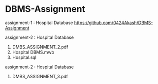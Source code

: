 # DBMS-Assignment
assignment-1 : Hospital Database
https://github.com/0424Akash/DBMS-Assignment

assignment-2 : Hospital Database
1. DMBS_ASSIGNMENT_2.pdf
2. Hospital DBMS.mwb
3. Hospital.sql

assignment-2 : Hospital Database
1. DMBS_ASSIGNMENT_3.pdf
